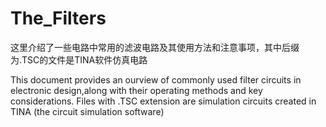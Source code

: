 # The_Filters
这里介绍了一些电路中常用的滤波电路及其使用方法和注意事项，其中后缀为.TSC的文件是TINA软件仿真电路

This document provides an ourview of commonly used filter circuits in electronic design,along with their operating methods and key considerations.
Files with .TSC extension are simulation circuits created in TINA (the circuit simulation software)
